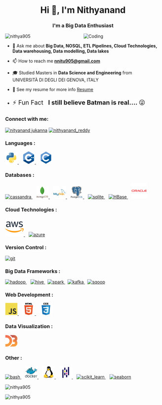 
<h1 align="center">Hi 👋, I'm Nithyanand</h1>
<h3 align="center">I'm a Big Data Enthusiast</h3>
<img align="right" alt="Coding" width="250" src="https://gifdb.com/images/file/monkey-laptop-coding-miys12p5izw3s11s.gif">

<p align="left"> <img src="https://komarev.com/ghpvc/?username=nithya905&label=Profile%20views&color=0e75b6&style=flat" alt="nithya905" /> </p>



- 💬 Ask me about **Big Data, NOSQL, ETL Pipelines, Cloud Technologies, <br> Data warehousing, Data modelling, Data lakes**

- 📫 How to reach me **nnitu905@gmail.com**

- 🎓 Studied Masters in **Data Science and Engineering** from  <br> UNIVERSITÀ DI DEGLI DEI GENOVA, ITALY
- 📄 See my resume for more info 
<a href="https://drive.google.com/file/d/1hNw-d1mtOcoR7h1jALhQ0kakWWuL7UIK/view?usp=sharing">Resume</a>

- <p style="font-size:20px">⚡  Fun Fact &nbsp;<b> I still believe Batman is real.... </b>  &#128540;</p>




<h3 align="left" >Connect with me:</h3> 
<p align="left">
<a href="https://www.linkedin.com/in/nityanand-jukanna-4631a3a1/)" target="blank"><img align="center" src="https://raw.githubusercontent.com/rahuldkjain/github-profile-readme-generator/master/src/images/icons/Social/linked-in-alt.svg" alt="nityanand jukanna" height="30" width="40" /></a>
<a href="https://instagram.com/nithyanand_reddy" target="blank"><img align="center" src="https://raw.githubusercontent.com/rahuldkjain/github-profile-readme-generator/master/src/images/icons/Social/instagram.svg" alt="nithyanand_reddy" height="30" width="40" /></a>
</p>
<div class="skills_div" >
<h3 align="left">Languages :</h3>
<p align="left"> 
  <a href="https://www.python.org" target="_blank" rel="noreferrer"> <img src="https://raw.githubusercontent.com/devicons/devicon/master/icons/python/python-original.svg" alt="python" width="40" height="40"/> </a>  &nbsp;&nbsp;
  <a href="https://www.w3schools.com/cpp/" target="_blank" rel="noreferrer"> <img src="https://raw.githubusercontent.com/devicons/devicon/master/icons/cplusplus/cplusplus-original.svg" alt="cplusplus" width="40" height="40"/> </a> &nbsp;&nbsp;
  <a href="https://www.cprogramming.com/" target="_blank" rel="noreferrer"> <img src="https://raw.githubusercontent.com/devicons/devicon/master/icons/c/c-original.svg" alt="c" width="40" height="40"/> </a>
</p>

<h3 align="left">Databases :</h3>
<p align="left"> 
  <a href="https://cassandra.apache.org/" target="_blank" rel="noreferrer"> <img src="https://www.vectorlogo.zone/logos/apache_cassandra/apache_cassandra-icon.svg" alt="cassandra" width="40" height="40"/> </a> &nbsp;&nbsp;
  <a href="https://www.mongodb.com/" target="_blank" rel="noreferrer"> <img src="https://raw.githubusercontent.com/devicons/devicon/master/icons/mongodb/mongodb-original-wordmark.svg" alt="mongodb" width="40" height="40"/> </a> &nbsp;&nbsp;
  <a href="https://www.mysql.com/" target="_blank" rel="noreferrer"> <img src="https://raw.githubusercontent.com/devicons/devicon/master/icons/mysql/mysql-original-wordmark.svg" alt="mysql" width="40" height="40"/> </a> <a href="https://www.oracle.com/" target="_blank" rel="noreferrer"></a> &nbsp;&nbsp;
  <a href="https://www.postgresql.org" target="_blank" rel="noreferrer"> <img src="https://raw.githubusercontent.com/devicons/devicon/master/icons/postgresql/postgresql-original-wordmark.svg" alt="postgresql" width="40" height="40"/> </a> &nbsp;&nbsp;
  <a href="https://www.sqlite.org/" target="_blank" rel="noreferrer">  <img src="https://www.vectorlogo.zone/logos/sqlite/sqlite-icon.svg" alt="sqlite" width="40" height="40"/> </a>&nbsp;&nbsp;
  <a href="https://hbase.apache.org/" target="_blank" rel="noreferrer">  <img src="https://seeklogo.com/images/A/apache-hbase-logo-4CB6DAD8BD-seeklogo.com.png" alt="HBase" width="80" height="40"/> </a> &nbsp;&nbsp;
  <img src="https://raw.githubusercontent.com/devicons/devicon/master/icons/oracle/oracle-original.svg" alt="oracle" width="50" height="50"/> </a>
</p>


<h3 align="left">Cloud Technologies :</h3>
<p align="left"> 
  <a href="https://aws.amazon.com" target="_blank" rel="noreferrer"> <img src="https://raw.githubusercontent.com/devicons/devicon/master/icons/amazonwebservices/amazonwebservices-original-wordmark.svg" alt="aws" width="60" height="60"/> </a>  &nbsp;&nbsp;
  <a href="https://azure.microsoft.com/en-in/" target="_blank" rel="noreferrer"> <img src="https://www.vectorlogo.zone/logos/microsoft_azure/microsoft_azure-ar21.svg" alt="azure" width="60" height="60"/> </a> 
</p>

<h3 align="left">Version Control :</h3>
<p align="left"> 
  <a href="https://git-scm.com/" target="_blank" rel="noreferrer"> <img src="https://www.vectorlogo.zone/logos/git-scm/git-scm-ar21.svg" alt="git" width="50" height="40"/> </a> 
</p>



<h3 align="left">Big Data Frameworks :</h3>
<p align="left"> 
  <a href="https://hadoop.apache.org/" target="_blank" rel="noreferrer"> <img src="https://www.vectorlogo.zone/logos/apache_hadoop/apache_hadoop-icon.svg" alt="hadoop" width="40" height="40"/> </a> &nbsp;&nbsp;
   <a href="https://hive.apache.org/" target="_blank" rel="noreferrer"> <img src="https://www.vectorlogo.zone/logos/apache_hive/apache_hive-icon.svg" alt="hive" width="40" height="40"/> </a> &nbsp;
   <a href="https://spark.apache.org/" target="_blank" rel="noreferrer"> <img src="https://www.vectorlogo.zone/logos/apache_spark/apache_spark-ar21.svg" alt="spark" width="90" height="50"/> </a> &nbsp;
   <a href="https://kafka.apache.org/" target="_blank" rel="noreferrer"> <img src="https://www.vectorlogo.zone/logos/apache_kafka/apache_kafka-ar21.svg" alt="kafka" width="90" height="40"/> </a> &nbsp;
   <a href="https://sqoop.apache.org/" target="_blank" rel="noreferrer"> <img src="https://upload.wikimedia.org/wikipedia/commons/thumb/b/b4/Apache_Sqoop_logo.svg/1280px-Apache_Sqoop_logo.svg.png" alt="sqoop" width="90" height="40"/> </a> 

  </p>



  <h3 align="left">Web Development :</h3>
  <p align="left"> 
    <a href="https://developer.mozilla.org/en-US/docs/Web/JavaScript" target="_blank" rel="noreferrer"> <img src="https://raw.githubusercontent.com/devicons/devicon/master/icons/javascript/javascript-original.svg" alt="javascript" width="40" height="40"/> </a> &nbsp;&nbsp;
    <a href="https://www.w3.org/html/" target="_blank" rel="noreferrer"> <img src="https://raw.githubusercontent.com/devicons/devicon/master/icons/html5/html5-original-wordmark.svg" alt="html5" width="40" height="40"/> </a> &nbsp;&nbsp;
    <a href="https://www.w3schools.com/css/" target="_blank" rel="noreferrer"> <img src="https://raw.githubusercontent.com/devicons/devicon/master/icons/css3/css3-original-wordmark.svg" alt="css3" width="40" height="40"/> </a>
    </p>
  

  <h3 align="left">Data Visualization :</h3>
  <p align="left"> 
    <a href="https://d3js.org/" target="_blank" rel="noreferrer"> <img src="https://raw.githubusercontent.com/devicons/devicon/master/icons/d3js/d3js-original.svg" alt="d3js" width="40" height="40"/> </a> 
  </p>
    
  <h3 align="left">Other :</h3>
  <p align="left"> 
  <a href="https://www.gnu.org/software/bash/" target="_blank" rel="noreferrer"> <img src="https://www.vectorlogo.zone/logos/gnu_bash/gnu_bash-icon.svg" alt="bash" width="40" height="40"/> </a>   &nbsp;&nbsp;
  <a href="https://www.docker.com/" target="_blank" rel="noreferrer"> <img src="https://raw.githubusercontent.com/devicons/devicon/master/icons/docker/docker-original-wordmark.svg" alt="docker" width="40" height="40"/> </a> &nbsp;&nbsp;
  <a href="https://www.linux.org/" target="_blank" rel="noreferrer"> <img src="https://raw.githubusercontent.com/devicons/devicon/master/icons/linux/linux-original.svg" alt="linux" width="40" height="40"/> </a> &nbsp;&nbsp;
  <a href="https://pandas.pydata.org/" target="_blank" rel="noreferrer"> <img src="https://raw.githubusercontent.com/devicons/devicon/2ae2a900d2f041da66e950e4d48052658d850630/icons/pandas/pandas-original.svg" alt="pandas" width="40" height="40"/> </a> &nbsp;&nbsp;
  <a href="https://scikit-learn.org/" target="_blank" rel="noreferrer"> <img src="https://upload.wikimedia.org/wikipedia/commons/0/05/Scikit_learn_logo_small.svg" alt="scikit_learn" width="40" height="40"/> </a>  &nbsp;&nbsp;
  <a href="https://seaborn.pydata.org/" target="_blank" rel="noreferrer"> <img src="https://seaborn.pydata.org/_images/logo-mark-lightbg.svg" alt="seaborn" width="40" height="40"/> </a> 
</p>

</div>









<p><img align="center" src="https://github-readme-stats.vercel.app/api/top-langs?username=nithya905&show_icons=true&locale=en&layout=compact" alt="nithya905" /></p>

<p><img align="center" src="https://github-readme-streak-stats.herokuapp.com/?user=nithya905&" alt="nithya905" /></p>






